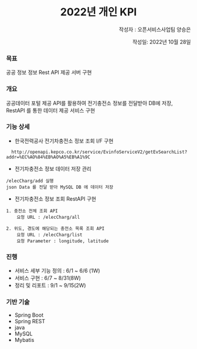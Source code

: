 

# <center>2022년 개인 KPI </center>

<p align='right'> 작성자 : 오픈서비스사업팀 양승은</p>

<p align='right'>작성일: 2022년 10월 28일</p>



### 목표

공공 정보 정보 Rest API 제공 서버 구현 



### 개요

공공데이터 포털 제공 API를 활용하여 전기충전소 정보를 전달받아 
DB에 저장, RestAPI 를 통한 데이터 제공 서비스 구현



### 기능 상세

* 한국전력공사 전기차충전소 정보 조회 I/F 구현
~~~
  http://openapi.kepco.co.kr/service/EvinfoServiceV2/getEvSearchList?addr=%EC%AO%84%EB%AO%A5%EB%A1%9C
~~~
* 전기차충전소 정보 데이터 저장 관리
~~~
/elecCharg/add 실행
json Data 를 전달 받아 MySQL DB 에 데이터 저장
~~~
* 전기차충전소 정보 조회 RestAPI 구현
~~~
1. 충전소 전체 조회 API
    요청 URL : /elecCharg/all

2. 위도, 경도에 해당되는 충전소 목록 조회 API
    요청 URL : /elecCharg/list
    요청 Parameter : longitude, latitude
~~~



### 진행

* 서비스 세부 기능 정의 : 6/1 ~ 6/6 (1W)
* 서비스 구현 : 6/7 ~ 8/31(8W)
* 정리 및 리포트 : 9/1 ~ 9/15(2W)



### 기반 기술

* Spring Boot
* Spring REST
* java
* MySQL
* Mybatis


